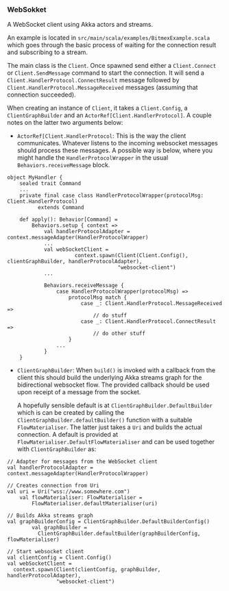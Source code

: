 ### WebSokket

A WebSocket client using Akka actors and streams. 

An example is located in ```src/main/scala/examples/BitmexExample.scala``` which goes
through the basic process of waiting for the connection result and subscribing to a stream.

The main class is the ```Client```. Once spawned send either a ```Client.Connect``` 
or ```Client.SendMessage``` command to start the connection. It will send a 
```Client.HandlerProtocol.ConnectResult``` message followed by 
```Client.HandlerProtocol.MessageReceived``` messages (assuming that connection
succeeded).

When creating an instance of ```Client```, it takes a ```Client.Config```, 
a ```ClientGraphBuilder``` and an ```ActorRef[Client.HandlerProtocol]```.
A couple notes on the latter two arguments below:

- ```ActorRef[Client.HandlerProtocol```: This is the way the client
communicates. Whatever listens to the incoming websocket messages should
process these messages. A possible way is below, where you might handle the 
```HandlerProtocolWrapper``` in the usual ```Behaviors.receiveMessage``` block.

```
object MyHandler {
    sealed trait Command
    ...
    private final case class HandlerProtocolWrapper(protocolMsg: Client.HandlerProtocol)
          extends Command

    def apply(): Behavior[Command] =
        Behaviors.setup { context =>
            val handlerProtocolAdapter = context.messageAdapter(HandlerProtocolWrapper)
            ...
            val webSocketClient =
                      context.spawn(Client(Client.Config(), clientGraphBuilder, handlerProtocolAdapter),
                                    "websocket-client")
            ...
            
            Behaviors.receiveMessage {
                case HandlerProtocolWrapper(protocolMsg) =>
                    protocolMsg match {
                        case _: Client.HandlerProtocol.MessageReceived =>
                            // do stuff
                        case _: Client.HandlerProtocol.ConnectResult =>
                            // do other stuff
                    }
                ...
            }
    }
``` 


-  ```ClientGraphBuilder```: When ```build()``` is invoked with a callback from the client
this should build the underlying Akka streams graph for the bidirectional websocket flow.
The provided callback should be used upon receipt of a message from the socket.

    A hopefully sensible default is at ```ClientGraphBuilder.DefaultBuilder``` which is
    can be created by calling the ```ClientGraphBuilder.defaultBuilder()``` function with
    a suitable ```FlowMaterialiser```. The latter just takes a ```Uri``` and builds the
    actual connection. A default is provided at ```FlowMaterialiser.DefaultFlowMaterialiser```
    and can be used together with ```ClientGraphBuilder``` as:
    
```
// Adapter for messages from the WebSocket client
val handlerProtocolAdapter = context.messageAdapter(HandlerProtocolWrapper)

// Creates connection from Uri
val uri = Uri("wss://www.somewhere.com")
    val flowMaterialiser: FlowMaterialiser =
        FlowMaterialiser.defaultMaterialiser(uri)

// Builds Akka streams graph
val graphBuilderConfig = ClientGraphBuilder.DefaultBuilderConfig()
        val graphBuilder =
          ClientGraphBuilder.defaultBuilder(graphBuilderConfig, flowMaterialiser)

// Start websocket client
val clientConfig = Client.Config()
val webSocketClient =
  context.spawn(Client(clientConfig, graphBuilder, handlerProtocolAdapter),
                "websocket-client")
``` 